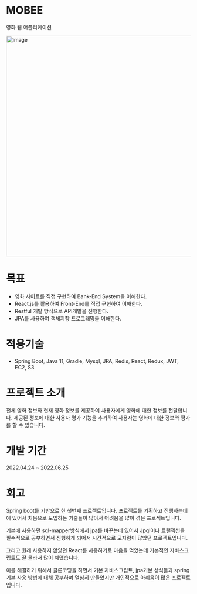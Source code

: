 # MOBEE
영화 웹 어플리케이션

<img width="600" alt="image" src="https://user-images.githubusercontent.com/86788362/194803933-214ce50c-e4de-46d7-ac52-f75ee36c4008.png">

# 목표
* 영화 사이트를 직접 구현하여 Bank-End System을 이해한다.
* React.js를 활용하여 Front-End를 직접 구현하여 이해한다.
* Restful 개발 방식으로 API개발을 진행한다.
* JPA를 사용하여 객체지향 프로그래밍을 이해한다.

# 적용기술
* Spring Boot, Java 11, Gradle, Mysql, JPA, Redis, React, Redux, JWT, EC2, S3

# 프로젝트 소개
전체 영화 정보와 현재 영화 정보를 제공하여 사용자에게 영화에 대한 정보를 전달합니다. 제공된 정보에 
대한 사용자 평가 기능을 추가하여 사용자는 영화에 대한 정보와 평가를 할 수 있습니다.

# 개발 기간
2022.04.24 ~ 2022.06.25

# 회고
Spring boot를 기반으로 한 첫번째 프로젝트입니다.
프로젝트를 기획하고 진행하는데에 있어서 처음으로 도입하는
기술들이 많아서 어려움을 많이 겪은 프로젝트입니다.

기본에 사용하던 sql-mapper방식에서 jpa를 바꾸는데 있어서
Jpql이나 트랜젝션을 필수적으로 공부하면서 진행하게 되어서
시간적으로 모자람이 많았던 프로젝트입니다.

그리고 원래 사용하지 않았던 React를 사용하기로 마음을 먹었는데
기본적인 자바스크립트도 잘 몰라서 많이 헤맸습니다.

이를 해결하기 위해서 클론코딩을 하면서 
기본 자바스크립트, jpa기본 상식들과 spring 기본 사용 방법에 대해 공부하며
열심히 만들었지만 개인적으로 아쉬움이 많은 프로젝트입니다.




